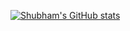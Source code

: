 [![Shubham's GitHub stats](https://github-readme-stats.vercel.app/api?username=shubham-tam&hide=stars&theme=transparent&bg_color=00000000)](https://github.com/shubham-tam/github-readme-stats)

